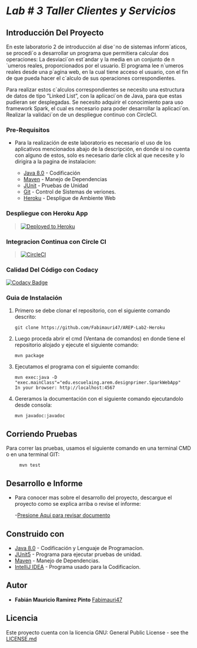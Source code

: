 # ***Lab # 3 Taller Clientes y Servicios***

## Introducción Del Proyecto

En este laboratorio 2 de introducción al dise˜no de sistemas inform´aticos, se procedi´o a desarrollar un programa que permitiera calcular dos operaciones: La
desviaci´on est´andar y la media en un conjunto de
n´umeros reales, proporcionados por el usuario. El programa lee n´umeros reales desde una p´agina web, en la
cual tiene acceso el usuario, con el fin de que pueda
hacer el c´alculo de sus operaciones correspondientes.

Para realizar estos c´alculos correspondientes se
necesito una estructura de datos de tipo ”Linked List”,
con la aplicaci´on de Java, para que estas pudieran ser
desplegadas. Se necesito adquirir el conocimiento para
uso framework Spark, el cual es necesario para poder
desarrollar la aplicaci´on. Realizar la validaci´on de un
despliegue continuo con CircleCI.



### Pre-Requisitos

- Para la realización de este laboratorio es necesario el uso de los aplicativos mencionados abajo de la descripción, en donde si no cuenta con alguno de estos,
       solo es necesario darle click al que necesite y lo dirigira a la pagina de instalacion: 

    * [Java 8.0](https://www.java.com/es/) - Codificación
    * [Maven](https://maven.apache.org/) - Manejo de Dependencias
    * [JUnit](https://junit.org/junit5/) - Pruebas de Unidad
    * [Git](http://git-scm.com/book/en/v2/Getting-Started-Installing-Git) - Control de Sistemas de veriones.
    * [Heroku](https://devcenter.heroku.com/articles/heroku-cli#download-and-install) - Despligue de Ambiente Web


### Despliegue con Heroku App

>[![Deployed to Heroku](https://www.herokucdn.com/deploy/button.png)](https://eci-horarios.herokuapp.com/)


### Integracion Continua con Circle CI
>[![CircleCI](https://circleci.com/gh/The-Developers-Eci/2020-2-PROYCVDS-THE_DEVELOPERS_ECI.svg?style=svg)](https://app.circleci.com/pipelines/github/Software-Development-Industries/ECI-Horarios)
>

### Calidad Del Código con Codacy

[![Codacy Badge](https://app.codacy.com/project/badge/Grade/b62c449e43f24a86803f524a67d373ea)](https://app.codacy.com/gh/Software-Development-Industries/ECI-Horarios/dashboard)

### Guia de Instalación

1. Primero se debe clonar el repositorio, con el siguiente comando descrito:

       git clone https://github.com/Fabimauri47/AREP-Lab2-Heroku
    

2. Luego proceda abrir el cmd (Ventana de comandos) en donde tiene el repositorio alojado y ejecute el siguiente comando:

       mvn package
    

3. Ejecutamos el programa con el siguiente comando:

       mvn exec:java -D "exec.mainClass"="edu.escuelaing.arem.designprimer.SparkWebApp"
       In your browser: http://localhost:4567
   

4. Gereramos la documentación con el siguiente comando ejecutandolo desde consola:

       mvn javadoc:javadoc
   
 


## Corriendo Pruebas

Para correr las pruebas, usamos el siguiente comando en una terminal CMD o en una terminal GIT:

         mvn test

 
## Desarrollo e Informe

- Para conocer mas sobre el desarrollo del proyecto, descargue el proyecto como se explica arriba o revise el informe:

    -[Presione Aqui para revisar documento](https://github.com/Fabimauri47/AREP-Lab2-Heroku/blob/main/Lab2__INTRODUCTION_TO_COMPUTER_SYSTEM_DESIGN.pdf)

## Construido con

* [Java 8.0](https://www.java.com/es/) - Codificación y Lenguaje de Programacíon.
* [JUnit5](https://junit.org/junit5/) - Programa para ejecutar pruebas de unidad.
* [Maven](https://maven.apache.org/) - Manejo de Dependencias.
* [IntelliJ IDEA](https://www.jetbrains.com/es-es/idea/) - Programa usado para la Codificacíon.


## Autor

* **Fabián Mauricio Ramirez Pinto** [Fabimauri47](https://github.com/Fabimauri47)


## Licencia

Este proyecto cuenta con la licencia GNU: General Public License - see the [LICENSE.md](https://github.com/Fabimauri47/AREP-Lab1-Calculadora/blob/main/LICENSE.txt) 
